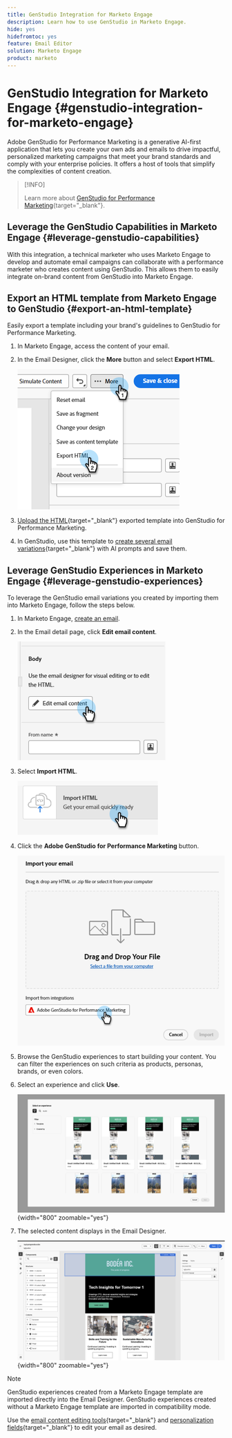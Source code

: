 ```yaml
---
title: GenStudio Integration for Marketo Engage
description: Learn how to use GenStudio in Marketo Engage.
hide: yes
hidefromtoc: yes
feature: Email Editor
solution: Marketo Engage
product: marketo
---
```

# GenStudio Integration for Marketo Engage {#genstudio-integration-for-marketo-engage}

Adobe GenStudio for Performance Marketing is a generative AI-first application that lets you create your own ads and emails to drive impactful, personalized marketing campaigns that meet your brand standards and comply with your enterprise policies. It offers a host of tools that simplify the complexities of content creation.

>[!INFO]
>
>Learn more about [GenStudio for Performance Marketing](https://experienceleague.adobe.com/en/docs/genstudio-for-performance-marketing/user-guide/home){target="_blank"}.

## Leverage the GenStudio Capabilities in Marketo Engage {#leverage-genstudio-capabilities}

With this integration, a technical marketer who uses Marketo Engage to develop and automate email campaigns can collaborate with a performance marketer who creates content using GenStudio. This allows them to easily integrate on-brand content from GenStudio into Marketo Engage.

## Export an HTML template from Marketo Engage to GenStudio {#export-an-html-template}

Easily export a template including your brand's guidelines to GenStudio for Performance Marketing. 

1. In Marketo Engage, access the content of your email. 

1. In the Email Designer, click the **More** button and select **Export HTML**.

   ![Exporting your HTML](assets/genstudio-integration-1.png)

1. [Upload the HTML](https://experienceleague.adobe.com/en/docs/genstudio-for-performance-marketing/user-guide/content/templates/use-templates#templates-from-ajo-and-marketo){target="_blank"} exported template into GenStudio for Performance Marketing.

1. In GenStudio, use this template to [create several email variations](https://experienceleague.adobe.com/en/docs/genstudio-for-performance-marketing/user-guide/create/create-email-experience){target="_blank"} with AI prompts and save them.

## Leverage GenStudio Experiences in Marketo Engage {#leverage-genstudio-experiences}

To leverage the GenStudio email variations you created by importing them into Marketo Engage, follow the steps below.

1. In Marketo Engage, [create an email](/help/marketo/product-docs/email-marketing/email-designer/email-authoring.md#create-an-email).

1. In the Email detail page, click **Edit email content**.

   ![Edit email content button](assets/genstudio-integration-2.png)

1. Select **Import HTML**.

   ![Import HTML button](assets/genstudio-integration-3.png)

1. Click the **Adobe GenStudio for Performance Marketing** button.

   ![Adobe GenStudio for Performance Marketing button](assets/genstudio-integration-4.png)

1. Browse the GenStudio experiences to start building your content. You can filter the experiences on such criteria as products, personas, brands, or even colors.

1. Select an experience and click **Use**.

   ![Select the desired experience](assets/genstudio-integration-5.png){width="800" zoomable="yes"}

1. The selected content displays in the Email Designer.

   ![Email Designer](assets/genstudio-integration-6.png){width="800" zoomable="yes"}

>[!NOTE]
>
>GenStudio experiences created from a Marketo Engage template are imported directly into the Email Designer. GenStudio experiences created without a Marketo Engage template are imported in compatibility mode.

Use the [email content editing tools](/help/marketo/product-docs/email-marketing/email-designer/email-authoring.md#add-structure-and-content){target="_blank"} and [personalization fields](/help/marketo/product-docs/email-marketing/email-designer/email-authoring.md#personalize-content){target="_blank"} to edit your email as desired.
